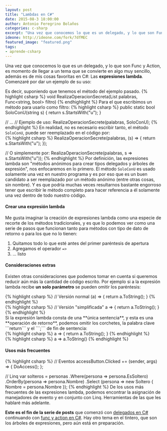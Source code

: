 ```yaml
---
layout: post
title: "Lambdas en C#"
date: 2015-08-3 18:00:00
author: Antonio Feregrino Bolaños
categories: c-sharp
excerpt: "Una vez que conocemos lo que es un delegado, y lo que son Func y Action, es momento de llegar a un tema que se convierte en algo muy sencillo, además es de mis cosas favoritas en C#: Las expresiones lambda."
ideone: http://ideone.com/fork/7dfMEC
featured_image: "featured.png"
tags:
- aprende-csharp
---
```

Una vez que conocemos lo que es un delegado, y lo que son Func y Action, es momento de llegar a un tema que se convierte en algo muy sencillo, además es de mis cosas favoritas en C#: Las **expresiones lambda**. Comenzaré por dar un ejemplo de su uso: 
  
Es decir, suponiendo que tenemos el método del ejemplo pasado.
{% highlight csharp %}
void RealizaOperacionSecreta(List<string> palabras, Func<string, bool> filtro)
{% endhighlight %}
Para el que escribimos un método para usarlo como filtro:
{% highlight csharp %}
public static bool SoloConU(string s)
{
	return s.StartsWith("u");
}

// ...
// Ejemplo de uso:
RealizaOperacionSecrete(palabras, SoloConU);
{% endhighlight %}
En realidad, no es necesario escribir tanto, el método ```SoloConU```, puede ser reemplazado en el código por:  
{% highlight csharp %}
RealizaOperacionSecrete(palabras, (s) => { return s.StartsWith("u"); });

// O simplemente por:
RealizaOperacionSecrete(palabras, s => s.StartsWith("u"));
{% endhighlight %}
Por definición, las expresiones lambda son "métodos anónimos para crear tipos delegados y árboles de expresión", nos enfocaremos en lo primero. El método <code>SoloConU</code> es usado solamente una vez en nuestro programa y es por eso que es un buen candidato a ser reemplazado por un método anónimo (entre otras cosas, sin nombre). Y es que podría muchas veces resultarnos bastante engorroso tener que escribir le método completo para hacer referencia a él solamente una vez dentro de todo nuestro código.

#### Crear una expresión lambda  
Me gusta imaginar la creación de expresiones lambda como una especie de recorte de los métodos tradicionales, y es que lo podemos ver como una serie de pasos que funcionan tanto para métodos con tipo de dato de retorno o para los que no lo tienen:  

<ol>
	<li>Quitamos todo lo que esté antes del primer paréntesis de apertura</li>
	<li>Agregamos el operador <code>=&gt;</code></li>
	<li>... listo</li>
</ol>  

#### Consideraciones extras  
Existen otras consideraciones que podemos tomar en cuenta si queremos reducir aún más la cantidad de código escrito. Por ejemplo si a la expresión lambda recibe **un solo parámetro** se pueden omitir los paréntesis:

<div class="pure-g">
    <div class="pure-u-1-2">
{% highlight csharp %}
// Versión normal
(a) => { return a.ToString(); }
{% endhighlight %}
	</div>
    <div class="pure-u-1-2">
{% highlight csharp %}
// Versión "simplificada"
a => { return a.ToString(); }
{% endhighlight %}
	</div>
</div>
Si la expresión lambda consta de una **única sentencia**, y esta es una **operación de retorno**, podemos omitir los corchetes, la palabra clave ```return``` y el ```;``` de fin de sentencia: 

<div class="pure-g">
    <div class="pure-u-1-2">
{% highlight csharp %}
a => { return a.ToString(); }
{% endhighlight %}
	</div>
    <div class="pure-u-1-2">
{% highlight csharp %}
a => a.ToString()
{% endhighlight %}
	</div>
</div>  

#### Usos más frecuentes  
{% highlight csharp %}
// Eventos
accessButton.Clicked += (sender, args) => { DoAccess(); };

// Linq
var solteros = 	personas
				.Where(persona => persona.EsSoltero)
				.OrderBy(persona => persona.Nombre)
				.Select (persona => new Soltero { Nombre = persona.Nombre });
{% endhighlight %}
De los usos más frecuentes de las expresiones lambda, podemos encontrar la asignación de manejadores de evento y en conjunto con Linq. Herramientas de las que les hablaré más adelante.

**Este es el fin de la serie de posts** que comenzó con <a href="/delegados-en-c-sharp" target="_blank">delegados en C#</a> continuando con <a href="/func-y-action-en-c-sharp" target="_blank">func y action en C#</a>. Hay otro tema en el tintero, que son los árboles de expresiones, pero aún está en preparación.